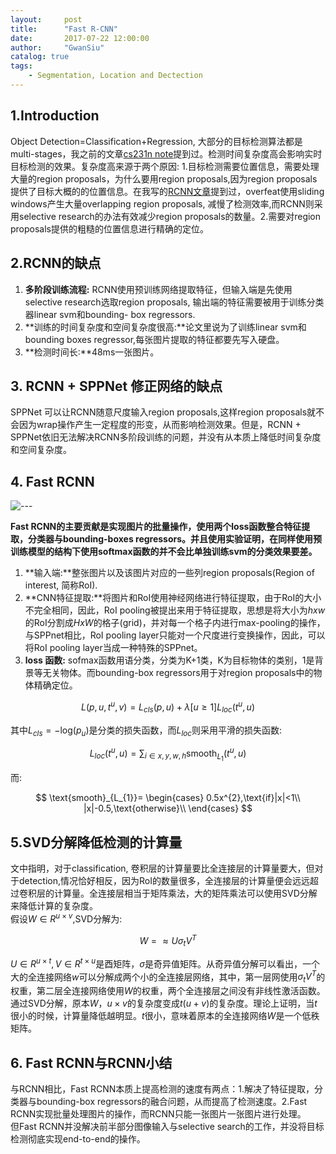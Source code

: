 ```yaml
---
layout:     post
title:      "Fast R-CNN"
date:       2017-07-22 12:00:00
author:     "GwanSiu"
catalog: true
tags:
    - Segmentation, Location and Dectection
---
```


## 1.Introduction
Object Detection=Classification+Regression, 大部分的目标检测算法都是multi-stages，我之前的文章[cs231n note](http://gwansiu.com/2017/07/04/note-cs231n/)提到过。检测时间复杂度高会影响实时目标检测的效果。复杂度高来源于两个原因: 1.目标检测需要位置信息，需要处理大量的region proposals，为什么要用region proposals,因为region proposals提供了目标大概的的位置信息。在我写的[RCNN文章](http://gwansiu.com/2017/07/21/RCNN/)提到过，overfeat使用sliding windows产生大量overlapping region proposals, 减慢了检测效率,而RCNN则采用selective research的办法有效减少region proposals的数量。2.需要对region proposals提供的粗糙的位置信息进行精确的定位。  

## 2.RCNN的缺点 
1. **多阶段训练流程:** RCNN使用预训练网络提取特征，但输入端是先使用selective research选取region proposals, 输出端的特征需要被用于训练分类器linear svm和bounding- box regressors.  
2. **训练的时间复杂度和空间复杂度很高:**论文里说为了训练linear svm和bounding boxes regressor,每张图片提取的特征都要先写入硬盘。
3. **检测时间长:**48ms一张图片。

## 3. RCNN + SPPNet 修正网络的缺点
SPPNet 可以让RCNN随意尺度输入region proposals,这样region proposals就不会因为wrap操作产生一定程度的形变，从而影响检测效果。但是，RCNN + SPPNet依旧无法解决RCNN多阶段训练的问题，并没有从本质上降低时间复杂度和空间复杂度。

## 4. Fast RCNN
![---][1]

**Fast RCNN的主要贡献是实现图片的批量操作，使用两个loss函数整合特征提取，分类器与bounding-boxes regressors。并且使用实验证明，在同样使用预训练模型的结构下使用softmax函数的并不会比单独训练svm的分类效果要差。**

1. **输入端:**整张图片以及该图片对应的一些列region proposals(Region of interest, 简称RoI).
2. **CNN特征提取:**将图片和RoI使用神经网络进行特征提取，由于RoI的大小不完全相同，因此，RoI pooling被提出来用于特征提取，思想是将大小为$hxw$的RoI分割成$HxW$的格子(grid)，并对每一个格子内进行max-pooling的操作，与SPPnet相比，RoI pooling layer只能对一个尺度进行变换操作，因此，可以将RoI pooling layer当成一种特殊的SPPnet。
3. **loss 函数:** sofmax函数用语分类，分类为K+1类，K为目标物体的类别，1是背景等无关物体。而bounding-box regressors用于对region proposals中的物体精确定位。

$$L(p,u,t^{u},v)=L_{cls}(p,u)+\lambda[u\ge 1]L_{loc}(t^{u},u)$$

其中$L_{cls}=-\text{log}(p_{u})$是分类的损失函数，而$L_{loc}$则采用平滑的损失函数:

$$L_{loc}(t^{u},u)=\sum_{i\in {x,y,w,h}}\text{smooth}_{L_{1}}(t^{u},u)$$

而:

$$
\text{smooth}_{L_{1}}=
\begin{cases}
0.5x^{2},\text{if}|x|<1\\
|x|-0.5,\text{otherwise}\\
\end{cases}
$$

## 5.SVD分解降低检测的计算量
文中指明，对于classification, 卷积层的计算量要比全连接层的计算量要大，但对于detection,情况恰好相反，因为RoI的数量很多，全连接层的计算量便会远远超过卷积层的计算量。全连接层相当于矩阵乘法，大的矩阵乘法可以使用SVD分解来降低计算的复杂度。  
假设$W\in R^{u\times v}$,SVD分解为:  

$$W=\approx U\sigma_{t}V^{T}$$

$U\in R^{u\times t},V\in R^{t\times u}$是酉矩阵，$\sigma$是奇异值矩阵。从奇异值分解可以看出，一个大的全连接网络$w$可以分解成两个小的全连接层网络，其中，第一层网使用$\sigma_{t}V^{T}$的权重，第二层全连接网络使用$W$的权重，两个全连接层之间没有非线性激活函数。通过SVD分解，原本$W$，$u\times v$的复杂度变成$t(u+v)$的复杂度。理论上证明，当$t$很小的时候，计算量降低越明显。$t$很小，意味着原本的全连接网络$W$是一个低秩矩阵。

## 6. Fast RCNN与RCNN小结

与RCNN相比，Fast RCNN本质上提高检测的速度有两点：1.解决了特征提取，分类器与bounding-box regressors的融合问题，从而提高了检测速度。2.Fast RCNN实现批量处理图片的操作，而RCNN只能一张图片一张图片进行处理。  
但Fast RCNN并没解决前半部分图像输入与selective search的工作，并没将目标检测彻底实现end-to-end的操作。









[1]: http://static.zybuluo.com/GwanSiu/sjfg5efe85bq7lv6tjyxbt01/image.png
